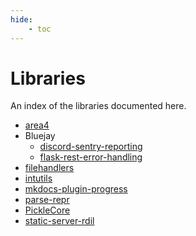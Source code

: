 ```yaml
---
hide:
    - toc
---
```


# Libraries

An index of the libraries documented here.

-   [area4](/libraries/area4.md)
-   Bluejay
    -   [discord-sentry-reporting](/libraries/bluejay/discord-sentry-reporting.md)
    -   [flask-rest-error-handling](/libraries/bluejay/flask-rest-error-handling.md)
-   [filehandlers](/libraries/filehandlers/index.md)
-   [intutils](/libraries/intutils/index.md)
-   [mkdocs-plugin-progress](/libraries/mkdocs-plugin-progress.md)
-   [parse-repr](/libraries/parse-repr.md)
-   [PickleCore](/libraries/picklecore.md)
-   [static-server-rdil](/libraries/static-server-rdil.md)
